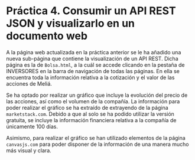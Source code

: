 # Práctica 4. Consumir un API REST JSON y visualizarlo en un documento web

A la página web actualizada en la práctica anterior se le ha añadido una nueva sub-página que contiene la visualización de un API REST. Dicha página es la de ``Bolsa.html``, a la cuál se accede clicando en la pestaña de INVERSORES en la barra de navigación de todas las páginas. En ella se encuentra toda la información relativa a la cotización y el valor de las acciones de Meliá.

Se ha optado por realizar un gráfico que incluye la evolución del precio de las acciones, así como el volumen de la compañía. La información para poder realizar el gráfico se ha extraído de extrayendo de la página ``marketstack.com``. Debido a que al solo se ha podido utilizar la versión gratuita, se incluye la información financiera relativa a la compañía de únicamente 100 días. 

Asimismo, para realizar el gráfico se han utilizado elementos de la página ``canvasjs.com`` para poder disponer de la información de una manera mucho más visual y clara.